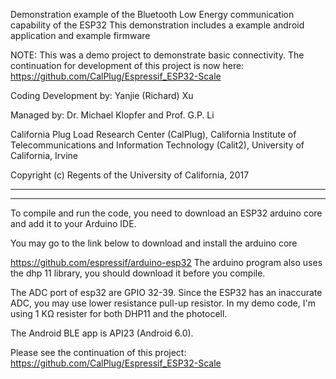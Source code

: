 Demonstration example of the Bluetooth Low Energy communication capability of the ESP32
This demonstration includes a example android application and example firmware 

NOTE:  This was a demo project to demonstrate basic connectivity.  The continuation for development of this project is now here: https://github.com/CalPlug/Espressif_ESP32-Scale

Coding Development by: Yanjie (Richard) Xu

Managed by: Dr. Michael Klopfer and Prof. G.P. Li

California Plug Load Research Center (CalPlug), California Institute of Telecommunications and Information Technology (Calit2), University of California, Irvine

Copyright (c) Regents of the University of California, 2017

***************************************************************************
***************************************************************************

To compile and run the code, you need to download an ESP32 arduino core and add it to your Arduino IDE.

You may go to the link below to download and install the arduino core

https://github.com/espressif/arduino-esp32
The arduino program also uses the dhp 11 library, you should download it before you compile.

The ADC port of esp32 are GPIO 32-39.
Since the ESP32 has an inaccurate ADC, you may use lower resistance pull-up resistor. In my demo code, I'm using 1 KΩ resister for both DHP11 and the photocell.

The Android BLE app is API23 (Android 6.0).

Please see the continuation of this project:  https://github.com/CalPlug/Espressif_ESP32-Scale


